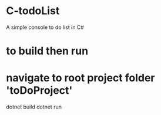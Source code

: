 # C-todoList
A simple console to do list in C#

# to build then run
# navigate to root project folder 'toDoProject'
dotnet build
dotnet run